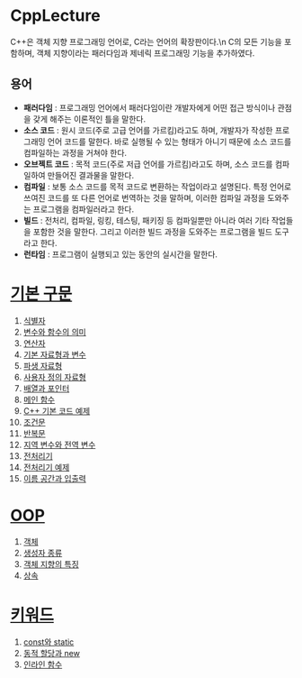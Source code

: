 # CppLecture
C++은 객체 지향 프로그래밍 언어로, C라는 언어의 확장판이다.\n
C의 모든 기능을 포함하며, 객체 지향이라는 패러다임과 제네릭 프로그래밍 기능을 추가하였다.
## 용어
- **패러다임** : 프로그래밍 언어에서 패러다임이란 개발자에게 어떤 접근 방식이나 관점을 갖게 해주는 이론적인 틀을 말한다.
- **소스 코드** : 원시 코드(주로 고급 언어를 가르킴)라고도 하며, 개발자가 작성한 프로그래밍 언어 코드를 말한다. 바로 실행될 수 있는 형태가 아니기 때문에 소스 코드를 컴파일하는 과정을 거쳐야 한다.
- **오브젝트 코드** : 목적 코드(주로 저급 언어를 가르킴)라고도 하며, 소스 코드를 컴파일하여 만들어진 결과물을 말한다.
- **컴파일** : 보통 소스 코드를 목적 코드로 변환하는 작업이라고 설명된다. 특정 언어로 쓰여진 코드를 또 다른 언어로 번역하는 것을 말하며, 이러한 컴파일 과정을 도와주는 프로그램을 컴파일러라고 한다.
- **빌드** : 전처리, 컴파일, 링킹, 테스팅, 패키징 등 컴파일뿐만 아니라 여러 기타 작업들을 포함한 것을 말한다. 그리고 이러한 빌드 과정을 도와주는 프로그램을 빌드 도구라고 한다.
- **런타임** : 프로그램이 실행되고 있는 동안의 실시간을 말한다.
# [기본 구문](./BasicSyntax/Syntax/)
1. [식별자](./BasicSyntax/Syntax/Identifier.md)
2. [변수와 함수의 의미](./BasicSyntax/Syntax/VariableAndFunction.md)
3. [연산자](./BasicSyntax/Syntax/Operator.md)
4. [기본 자료형과 변수](./BasicSyntax/Syntax/PrimaryDataType.md)
5. [파생 자료형](./BasicSyntax/Syntax/DerivedDataType.md)
6. [사용자 정의 자료형](./BasicSyntax/Syntax/UserDefinedDataType.md)
7. [배열과 포인터](./BasicSyntax/Syntax/ArrayAndPointer.md)
8. [메인 함수](./BasicSyntax/Syntax/MainFunction.md)
9. [C++ 기본 코드 예제](./BasicSyntax/Example/CppExample.md)
10. [조건문](./BasicSyntax/Syntax/IfConditionalStatements.md)
11. [반복문](./BasicSyntax/Syntax/LoopStatements.md)
12. [지역 변수와 전역 변수](./BasicSyntax/Syntax/LocalAndGlobalVariables.md)
13. [전처리기](./BasicSyntax/Syntax/Preprocessor.md)
14. [전처리기 예제](./BasicSyntax/Example/PreprocessorExample.md)
15. [이름 공간과 입출력](./BasicSyntax/Syntax/NamespaceAndIOstream.md)
# [OOP](./BasicSyntax/OOP/)
1. [객체](./BasicSyntax/OOP/ObjectOriented.md)
2. [생성자 종류](./BasicSyntax/OOP/Constructors.md)
3. [객체 지향의 특징](./BasicSyntax/OOP/CharacteristicsOfOOP.md)
4. [상속](./BasicSyntax/OOP/Inheritance.md)
# [키워드](./BasicSyntax/Keyword/)
1. [const와 static](./BasicSyntax/Keyword/ConstAndStatic.md)
2. [동적 할당과 new](./BasicSyntax/Keyword/Malloc.md)
3. [인라인 함수](./BasicSyntax/Keyword/Inline.md)
